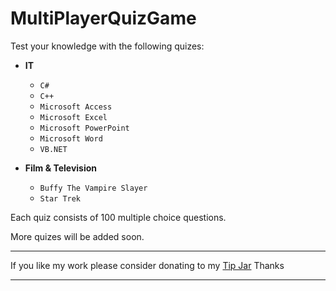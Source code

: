 # MultiPlayerQuizGame

Test your knowledge with the following quizes:

* **IT**
  - `C#`
  - `C++`
  - `Microsoft Access`
  - `Microsoft Excel`
  - `Microsoft PowerPoint`
  - `Microsoft Word`
  - `VB.NET`

* **Film & Television**
  - `Buffy The Vampire Slayer`
  - `Star Trek`

Each quiz consists of 100 multiple choice questions.

More quizes will be added soon.

---

If you like my work please consider donating to my <a href="https://www.paypal.com/paypalme/KevinRobertson1975)" target="_blank">Tip Jar</a>
Thanks

---
